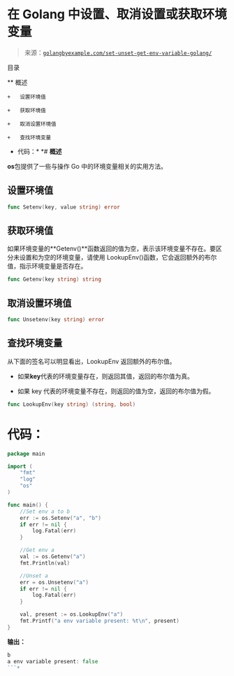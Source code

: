 <!--yml

类别：未分类

日期：2024-10-13 06:09:29

-->

# 在 Golang 中设置、取消设置或获取环境变量

> 来源：[`golangbyexample.com/set-unset-get-env-variable-golang/`](https://golangbyexample.com/set-unset-get-env-variable-golang/)

目录

**   概述

    +   设置环境值

    +   获取环境值

    +   取消设置环境值

    +   查找环境变量

+   代码：*  *# **概述**

**os**包提供了一些与操作 Go 中的环境变量相关的实用方法。

## 设置环境值

```go
func Setenv(key, value string) error
```

## 获取环境值

如果环境变量的**Getenv()**函数返回的值为空，表示该环境变量不存在。要区分未设置和为空的环境变量，请使用 LookupEnv()函数，它会返回额外的布尔值，指示环境变量是否存在。

```go
func Getenv(key string) string
```

## 取消设置环境值

```go
func Unsetenv(key string) error 
```

## 查找环境变量

从下面的签名可以明显看出，LookupEnv 返回额外的布尔值。

+   如果**key**代表的环境变量存在，则返回其值，返回的布尔值为真。

+   如果 key 代表的环境变量不存在，则返回的值为空，返回的布尔值为假。

```go
func LookupEnv(key string) (string, bool)
```

# **代码：**

```go
package main

import (
    "fmt"
    "log"
    "os"
)

func main() {
    //Set env a to b
    err := os.Setenv("a", "b")
    if err != nil {
        log.Fatal(err)
    }

    //Get env a
    val := os.Getenv("a")
    fmt.Println(val)

    //Unset a
    err = os.Unsetenv("a")
    if err != nil {
        log.Fatal(err)
    }

    val, present := os.LookupEnv("a")
    fmt.Printf("a env variable present: %t\n", present)
}
```

**输出：**

```go
b
a env variable present: false
```*
